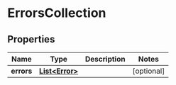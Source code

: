
# ErrorsCollection

## Properties
Name | Type | Description | Notes
------------ | ------------- | ------------- | -------------
**errors** | [**List&lt;Error&gt;**](Error.md) |  |  [optional]




